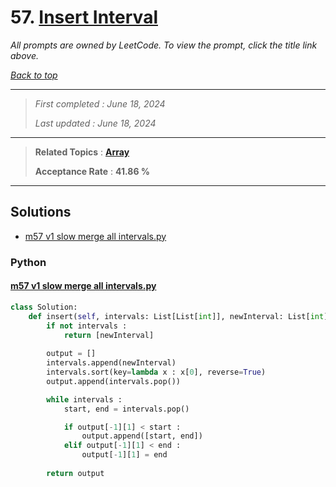 # 57. [Insert Interval](<https://leetcode.com/problems/insert-interval>)

*All prompts are owned by LeetCode. To view the prompt, click the title link above.*

*[Back to top](<../README.md>)*

------

> *First completed : June 18, 2024*
>
> *Last updated : June 18, 2024*

------

> **Related Topics** : **[Array](<by_topic/Array.md>)**
>
> **Acceptance Rate** : **41.86 %**

------

## Solutions

- [m57 v1 slow merge all intervals.py](<../my-submissions/m57 v1 slow merge all intervals.py>)
### Python
#### [m57 v1 slow merge all intervals.py](<../my-submissions/m57 v1 slow merge all intervals.py>)
```Python
class Solution:
    def insert(self, intervals: List[List[int]], newInterval: List[int]) -> List[List[int]]:
        if not intervals :
            return [newInterval]
        
        output = []
        intervals.append(newInterval)
        intervals.sort(key=lambda x : x[0], reverse=True)
        output.append(intervals.pop())

        while intervals :
            start, end = intervals.pop()

            if output[-1][1] < start :
                output.append([start, end])
            elif output[-1][1] < end :
                output[-1][1] = end
        
        return output
```

